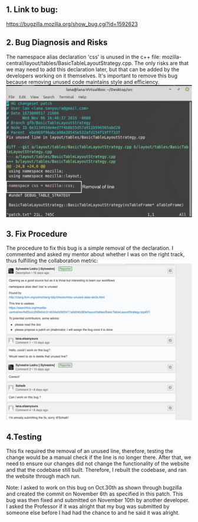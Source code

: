 ## 1. Link to bug:
https://bugzilla.mozilla.org/show_bug.cgi?id=1592623

## 2. Bug Diagnosis and Risks
The namespace alias declaration 'css' is unused in the c++ file: mozilla-central/layout/tables/BasicTableLayoutStrategy.cpp. 
The only risks are that we may need to add this declaration later, but that can be added by the developers working on it themselves. 
It's important to remove this bug because removing unused code maintains style and efficiency.
![alt text](pathPic.png)

## 3. Fix Procedure
The procedure to fix this bug is a simple removal of the declaration. 
I commented and asked my mentor about whether I was on the right track, thus fulfilling the collaboration metric: 
![alt text](discPic.png)

## 4.Testing
This fix required the removal of an unused line, therefore, testing the change would be a manual check if the line is no longer there. 
After that, we need to ensure our changes did not change the functionality of the website and that the codebase still built. 
Therefore, I rebuilt the codebase, and ran the website through mach run. 

Note:
I asked to work on this bug on Oct.30th as shown through bugzilla and created the commit on November 6th as specified in this patch.
This bug was then fixed and submitted on November 10th by another developer. I asked the Professor if it was alright that my bug was 
submitted by someone else before I had had the chance to and he said it was alright.


